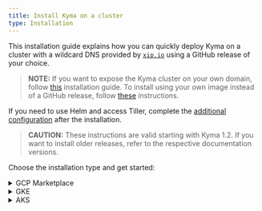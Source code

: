 ```yaml
---
title: Install Kyma on a cluster
type: Installation
---
```


This installation guide explains how you can quickly deploy Kyma on a cluster with a wildcard DNS provided by [`xip.io`](http://xip.io) using a GitHub release of your choice.

>**NOTE:** If you want to expose the Kyma cluster on your own domain, follow [this](#installation-use-your-own-domain) installation guide. To install using your own image instead of a GitHub release, follow [these](#installation-use-your-own-kyma-installer-image) instructions.

If you need to use Helm and access Tiller, complete the [additional configuration](#installation-use-helm) after the installation.

>**CAUTION:** These instructions are valid starting with Kyma 1.2. If you want to install older releases, refer to the respective documentation versions.

Choose the installation type and get started:

<div tabs name="provider-installation">
  <details>
  <summary>
  GCP Marketplace
  </summary>

1. Access the [Google Cloud Platform (GCP) Marketplace](https://console.cloud.google.com/marketplace).

2. Search for Kyma in the search box on the GCP Marketplace page. Open **project Kyma** and click **CONFIGURE**.

3. When the pop-up box appears, select you project from the available list and confirm your choice.

4. To create a Kubernetes cluster for your Kyma installation, select a cluster zone from the drop-down menu and click **Create cluster**. Wait for a few minutes for the Kubernetes cluster to deploy.

5. Leave the default values or adjust these settings:

  | Field   |      Default value     |
  |----------|-------------|
  | **Namespace**| `default` |
  | **App instance name** | `kyma-1` |
  | **Cluster Admin Service Account** | `Create a new service account` |

6. Accept the GCP Marketplace Terms of Service to continue.

7. Click the **Deploy** button for the Kyma installation to start.

> **NOTE:** The installation can take several minutes to complete.

7. Once you become redirected to the **Applications** page under **Kubernetes Engine** in the GCP Console, you get the installation status details. Check the installation status. If it is green, follow the steps in **INFO PANEL** under the **Next steps** section to import the self-signed TLS certificate to your keychain.

9. Access the cluster using the link and login details provided in the **Kyma info** section on the application details page.

> **TIP:** You can also watch [this](https://www.youtube.com/watch?v=hxVhQqI1B5A) video to see how to install Kyma on Google Kubernetes Engine through Marketplace.

  </details>
  <details>
  <summary>
  GKE
  </summary>

Install Kyma on a [Google Kubernetes Engine](https://cloud.google.com/kubernetes-engine/) (GKE) cluster.

## Prerequisites

- [Google Cloud Platform](https://console.cloud.google.com/) (GCP) project with Kubernetes Engine API enabled
- [kubectl](https://kubernetes.io/docs/tasks/tools/install-kubectl/) 1.12.0
- [gcloud](https://cloud.google.com/sdk/gcloud/)
- [wget](https://www.gnu.org/software/wget/)

## Choose the release to install

1. Go to [this](https://github.com/kyma-project/kyma/releases/) page and choose the release you want to install.

2. Export the release version as an environment variable. Run:
    ```
    export KYMA_VERSION={KYMA_RELEASE_VERSION}
    ```

## Prepare the GKE cluster

1. Select a name for your cluster. Export the cluster name, the name of your GCP project, and the zone you want to deploy to as environment variables. Run:
    ```
    export CLUSTER_NAME={CLUSTER_NAME_YOU_WANT}
    export GCP_PROJECT={YOUR_GCP_PROJECT}
    export GCP_ZONE={GCP_ZONE_TO_DEPLOY_TO}
    ```

2. Create a cluster in the zone defined in the previous step. Run:
    ```
    gcloud container --project "$GCP_PROJECT" clusters \
    create "$CLUSTER_NAME" --zone "$GCP_ZONE" \
    --cluster-version "1.12" --machine-type "n1-standard-4" \
    --addons HorizontalPodAutoscaling,HttpLoadBalancing
    ```

3. Configure kubectl to use your new cluster. Run:
    ```
    gcloud container clusters get-credentials $CLUSTER_NAME --zone $GCP_ZONE --project $GCP_PROJECT
    ```

4. Add your account as the cluster administrator:
    ```
    kubectl create clusterrolebinding cluster-admin-binding --clusterrole=cluster-admin --user=$(gcloud config get-value account)
    ```

5. Install Tiller on your GKE cluster. Run:

    ```
    kubectl apply -f https://raw.githubusercontent.com/kyma-project/kyma/$KYMA_VERSION/installation/resources/tiller.yaml
    ```

## Install Kyma

1. Deploy Kyma. Run:
        ```
        kubectl apply -f https://github.com/kyma-project/kyma/releases/download/$KYMA_VERSION/kyma-installer-cluster.yaml
        ```

2. Check if the Pods of Tiller and the Kyma Installer are running:
        ```
        kubectl get pods --all-namespaces
        ```

3. To watch the installation progress, run:
        ```
        while true; do \
          kubectl -n default get installation/kyma-installation -o jsonpath="{'Status: '}{.status.state}{', description: '}{.status.description}"; echo; \
          sleep 5; \
        done
        ```

After the installation process is finished, the `Status: Installed, description: Kyma installed` message appears.
    If you receive an error, fetch the Installer logs using this command:
    ```
    kubectl -n kyma-installer logs -l 'name=kyma-installer'
    ```

## Post-installation steps

### Add the xip.io self-signed certificate to your OS trusted certificates

    After the installation, add the custom Kyma [`xip.io`](http://xip.io/) self-signed certificate to the trusted certificates of your OS. For MacOS, run:
    ```
    tmpfile=$(mktemp /tmp/temp-cert.XXXXXX) \
    && kubectl get configmap net-global-overrides -n kyma-installer -o jsonpath='{.data.global\.ingress\.tlsCrt}' | base64 --decode > $tmpfile \
    && sudo security add-trusted-cert -d -r trustRoot -k /Library/Keychains/System.keychain $tmpfile \
    && rm $tmpfile
    ```

### Access the cluster

1. To get the address of the cluster's Console, check the host of the Console's virtual service. The name of the host of this virtual service corresponds to the Console URL. To get the virtual service host, run:
        ```
        kubectl get virtualservice core-console -n kyma-system -o jsonpath='{ .spec.hosts[0] }'
        ```

2. Access your cluster under this address:
        ```
        https://{VIRTUAL_SERVICE_HOST}
        ```

3. To log in to your cluster's Console UI, use the default `admin` static user. Click **Login with Email** and sign in with the **admin@kyma.cx** email address. Use the password contained in the `admin-user` Secret located in the `kyma-system` Namespace. To get the password, run:
        ```
        kubectl get secret admin-user -n kyma-system -o jsonpath="{.data.password}" | base64 --decode
        ```

  </details>
  <details>
  <summary>
  AKS
  </summary>


Install Kyma on an [Azure Kubernetes Service](https://azure.microsoft.com/services/kubernetes-service/) (AKS) cluster.

## Prerequisites

- [Microsoft Azure](https://azure.microsoft.com)
- [Kubernetes](https://kubernetes.io/) 1.12 or higher
- Tiller 2.10.0 or higher
- [Docker](https://www.docker.com/)
- [Docker Hub](https://hub.docker.com/) account
- [az](https://docs.microsoft.com/en-us/cli/azure/install-azure-cli)


## Choose the release to install

1. Go to [this](https://github.com/kyma-project/kyma/releases/) page and choose the release you want to install.

2. Export the release version as an environment variable. Run:
    ```
    export KYMA_VERSION={KYMA_RELEASE_VERSION}
    ```

## Prepare the AKS cluster

1. Select a name for your cluster. Set the cluster name, the resource group and region as environment variables. Run:
  ```
  export RS_GROUP={YOUR_RESOURCE_GROUP_NAME}
  export CLUSTER_NAME={YOUR_CLUSTER_NAME}
  export REGION={YOUR_REGION} #westeurope
  ```

2. Create a resource group that will contain all your resources:
   ```
   az group create --name $RS_GROUP --location $REGION
   ```

3. Create an AKS cluster. Run:
    ```
    az aks create \
      --resource-group $RS_GROUP \
      --name $CLUSTER_NAME \
      --node-vm-size "Standard_DS2_v2" \
      --kubernetes-version 1.10.9 \
      --enable-addons "monitoring,http_application_routing" \
      --generate-ssh-keys
    ```

4. To configure kubectl to use your new cluster, run:
    ```
    az aks get-credentials --resource-group $RS_GROUP --name $CLUSTER_NAME
    ```

5. Install Tiller and add additional privileges to be able to access readiness probes endpoints on your AKS cluster.

    * Installation from release
    ```
    kubectl apply -f https://raw.githubusercontent.com/kyma-project/kyma/$KYMA_RELEASE_VERSION/installation/resources/tiller.yaml
    kubectl apply -f https://raw.githubusercontent.com/kyma-project/kyma/$KYMA_RELEASE_VERSION/installation/resources/azure-crb-for-healthz.yaml
    ```
    * If you install Kyma from sources, check out [kyma-project](https://github.com/kyma-project/kyma) and enter the root folder. Run:
    ```
    kubectl apply -f installation/resources/tiller.yaml
    kubectl apply -f installation/resources/azure-crb-for-healthz.yaml
    ```
6. Install custom installation overrides for AKS. Run:
    ```
    kubectl create namespace kyma-installer \
    && kubectl create configmap aks-overrides -n kyma-installer --from-literal=global.proxy.excludeIPRanges=10.0.0.1 \
    && kubectl label configmap aks-overrides -n kyma-installer installer=overrides component=istio
    ```

    >**TIP:** An example config map is available [here](./assets/aks-overrides.yaml)

## Install Kyma

1. Deploy Kyma. Run:
        ```
        kubectl apply -f https://github.com/kyma-project/kyma/releases/download/$KYMA_VERSION/kyma-installer-cluster.yaml
        ```

2. Check if the Pods of Tiller and the Kyma Installer are running:
        ```
        kubectl get pods --all-namespaces
        ```

3. To watch the installation progress, run:
        ```
        while true; do \
          kubectl -n default get installation/kyma-installation -o jsonpath="{'Status: '}{.status.state}{', description: '}{.status.description}"; echo; \
          sleep 5; \
        done
        ```

After the installation process is finished, the `Status: Installed, description: Kyma installed` message appears.
    If you receive an error, fetch the Installer logs using this command:
    ```
    kubectl -n kyma-installer logs -l 'name=kyma-installer'
    ```

## Post-installation steps

### Add the xip.io self-signed certificate to your OS trusted certificates

After the installation, add the custom Kyma [`xip.io`](http://xip.io/) self-signed certificate to the trusted certificates of your OS. For MacOS, run:
    ```
    tmpfile=$(mktemp /tmp/temp-cert.XXXXXX) \
    && kubectl get configmap net-global-overrides -n kyma-installer -o jsonpath='{.data.global\.ingress\.tlsCrt}' | base64 --decode > $tmpfile \
    && sudo security add-trusted-cert -d -r trustRoot -k /Library/Keychains/System.keychain $tmpfile \
    && rm $tmpfile
    ```

### Access the cluster

1. To get the address of the cluster's Console, check the host of the Console's virtual service. The name of the host of this virtual service corresponds to the Console URL. To get the virtual service host, run:
        ```
        kubectl get virtualservice core-console -n kyma-system -o jsonpath='{ .spec.hosts[0] }'
        ```

2. Access your cluster under this address:
        ```
        https://{VIRTUAL_SERVICE_HOST}
        ```

3. To log in to your cluster's Console UI, use the default `admin` static user. Click **Login with Email** and sign in with the **admin@kyma.cx** email address. Use the password contained in the `admin-user` Secret located in the `kyma-system` Namespace. To get the password, run:
        ```
        kubectl get secret admin-user -n kyma-system -o jsonpath="{.data.password}" | base64 --decode
        ```


  </details>
</div>
